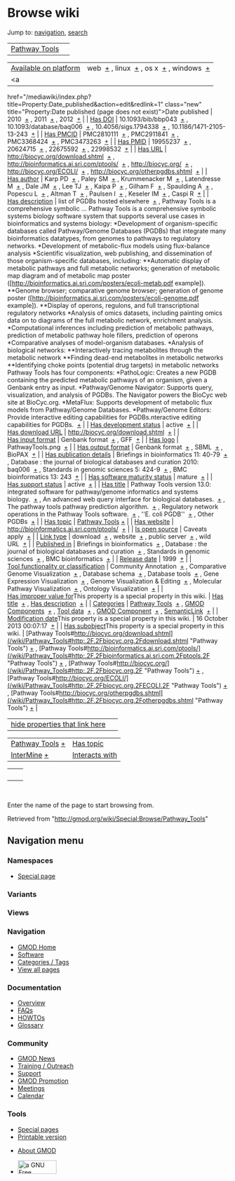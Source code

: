 <div id="mw-page-base" class="noprint">

</div>

<div id="mw-head-base" class="noprint">

</div>

<div id="content" class="mw-body" role="main">

<span id="top"></span>

<div id="mw-js-message" style="display:none;">

</div>



# <span dir="auto">Browse wiki</span>

<div id="bodyContent">

<div id="contentSub">

</div>

<div id="jump-to-nav" class="mw-jump">

Jump to: [navigation](#mw-navigation), [search](#p-search)

</div>

<div id="mw-content-text">

|                                                      |     |
|------------------------------------------------------|-----|
| [Pathway Tools](/wiki/Pathway_Tools "Pathway Tools") |     |

|  |  |
|----|----|
| [Available on platform](/wiki/Property:Available_on_platform "Property:Available on platform") | <span class="smwb-value">web  <span class="smwsearch">[+](/wiki/Special:SearchByProperty/Available-20on-20platform/web "Special:SearchByProperty/Available-20on-20platform/web")</span></span> , <span class="smwb-value">linux  <span class="smwsearch">[+](/wiki/Special:SearchByProperty/Available-20on-20platform/linux "Special:SearchByProperty/Available-20on-20platform/linux")</span></span> , <span class="smwb-value">os x  <span class="smwsearch">[+](/wiki/Special:SearchByProperty/Available-20on-20platform/os-20x "Special:SearchByProperty/Available-20on-20platform/os-20x")</span></span> , <span class="smwb-value">windows  <span class="smwsearch">[+](/wiki/Special:SearchByProperty/Available-20on-20platform/windows "Special:SearchByProperty/Available-20on-20platform/windows")</span></span> |
| <a
href="/mediawiki/index.php?title=Property:Date_published&amp;action=edit&amp;redlink=1"
class="new"
title="Property:Date published (page does not exist)">Date published</a> | <span class="smwb-value">2010  <span class="smwsearch">[+](/wiki/Special:SearchByProperty/Date-20published/2010 "Special:SearchByProperty/Date-20published/2010")</span></span> , <span class="smwb-value">2011  <span class="smwsearch">[+](/wiki/Special:SearchByProperty/Date-20published/2011 "Special:SearchByProperty/Date-20published/2011")</span></span> , <span class="smwb-value">2012  <span class="smwsearch">[+](/wiki/Special:SearchByProperty/Date-20published/2012 "Special:SearchByProperty/Date-20published/2012")</span></span> |
| <a
href="/mediawiki/index.php?title=Property:Has_DOI&amp;action=edit&amp;redlink=1"
class="new" title="Property:Has DOI (page does not exist)">Has DOI</a> | <span class="smwb-value">10.1093/bib/bbp043  <span class="smwsearch">[+](/wiki/Special:SearchByProperty/Has-20DOI/10.1093-2Fbib-2Fbbp043 "Special:SearchByProperty/Has-20DOI/10.1093-2Fbib-2Fbbp043")</span></span> , <span class="smwb-value">10.1093/database/baq006  <span class="smwsearch">[+](/wiki/Special:SearchByProperty/Has-20DOI/10.1093-2Fdatabase-2Fbaq006 "Special:SearchByProperty/Has-20DOI/10.1093-2Fdatabase-2Fbaq006")</span></span> , <span class="smwb-value">10.4056/sigs.1794338  <span class="smwsearch">[+](/wiki/Special:SearchByProperty/Has-20DOI/10.4056-2Fsigs.1794338 "Special:SearchByProperty/Has-20DOI/10.4056-2Fsigs.1794338")</span></span> , <span class="smwb-value">10.1186/1471-2105-13-243  <span class="smwsearch">[+](/wiki/Special:SearchByProperty/Has-20DOI/10.1186-2F1471-2D2105-2D13-2D243 "Special:SearchByProperty/Has-20DOI/10.1186-2F1471-2D2105-2D13-2D243")</span></span> |
| <a
href="/mediawiki/index.php?title=Property:Has_PMCID&amp;action=edit&amp;redlink=1"
class="new"
title="Property:Has PMCID (page does not exist)">Has PMCID</a> | <span class="smwb-value">PMC2810111  <span class="smwsearch">[+](/wiki/Special:SearchByProperty/Has-20PMCID/PMC2810111 "Special:SearchByProperty/Has-20PMCID/PMC2810111")</span></span> , <span class="smwb-value">PMC2911841  <span class="smwsearch">[+](/wiki/Special:SearchByProperty/Has-20PMCID/PMC2911841 "Special:SearchByProperty/Has-20PMCID/PMC2911841")</span></span> , <span class="smwb-value">PMC3368424  <span class="smwsearch">[+](/wiki/Special:SearchByProperty/Has-20PMCID/PMC3368424 "Special:SearchByProperty/Has-20PMCID/PMC3368424")</span></span> , <span class="smwb-value">PMC3473263  <span class="smwsearch">[+](/wiki/Special:SearchByProperty/Has-20PMCID/PMC3473263 "Special:SearchByProperty/Has-20PMCID/PMC3473263")</span></span> |
| <a
href="/mediawiki/index.php?title=Property:Has_PMID&amp;action=edit&amp;redlink=1"
class="new" title="Property:Has PMID (page does not exist)">Has PMID</a> | <span class="smwb-value">19955237  <span class="smwsearch">[+](/wiki/Special:SearchByProperty/Has-20PMID/19955237 "Special:SearchByProperty/Has-20PMID/19955237")</span></span> , <span class="smwb-value">20624715  <span class="smwsearch">[+](/wiki/Special:SearchByProperty/Has-20PMID/20624715 "Special:SearchByProperty/Has-20PMID/20624715")</span></span> , <span class="smwb-value">22675592  <span class="smwsearch">[+](/wiki/Special:SearchByProperty/Has-20PMID/22675592 "Special:SearchByProperty/Has-20PMID/22675592")</span></span> , <span class="smwb-value">22998532  <span class="smwsearch">[+](/wiki/Special:SearchByProperty/Has-20PMID/22998532 "Special:SearchByProperty/Has-20PMID/22998532")</span></span> |
| [Has URL](/wiki/Property:Has_URL "Property:Has URL") | <span class="smwb-value"><a href="http://biocyc.org/download.shtml" class="external"
rel="nofollow">http://biocyc.org/download.shtml</a>  <span class="smwsearch">[+](/wiki/Special:SearchByProperty/Has-20URL/http:-2F-2Fbiocyc.org-2Fdownload.shtml "Special:SearchByProperty/Has-20URL/http:-2F-2Fbiocyc.org-2Fdownload.shtml")</span></span> , <span class="smwb-value"><a href="http://bioinformatics.ai.sri.com/ptools/" class="external"
rel="nofollow">http://bioinformatics.ai.sri.com/ptools/</a>  <span class="smwsearch">[+](/wiki/Special:SearchByProperty/Has-20URL/http:-2F-2Fbioinformatics.ai.sri.com-2Fptools-2F "Special:SearchByProperty/Has-20URL/http:-2F-2Fbioinformatics.ai.sri.com-2Fptools-2F")</span></span> , <span class="smwb-value"><a href="http://biocyc.org/" class="external"
rel="nofollow">http://biocyc.org/</a>  <span class="smwsearch">[+](/wiki/Special:SearchByProperty/Has-20URL/http:-2F-2Fbiocyc.org-2F "Special:SearchByProperty/Has-20URL/http:-2F-2Fbiocyc.org-2F")</span></span> , <span class="smwb-value"><a href="http://biocyc.org/ECOLI/" class="external"
rel="nofollow">http://biocyc.org/ECOLI/</a>  <span class="smwsearch">[+](/wiki/Special:SearchByProperty/Has-20URL/http:-2F-2Fbiocyc.org-2FECOLI-2F "Special:SearchByProperty/Has-20URL/http:-2F-2Fbiocyc.org-2FECOLI-2F")</span></span> , <span class="smwb-value"><a href="http://biocyc.org/otherpgdbs.shtml" class="external"
rel="nofollow">http://biocyc.org/otherpgdbs.shtml</a>  <span class="smwsearch">[+](/wiki/Special:SearchByProperty/Has-20URL/http:-2F-2Fbiocyc.org-2Fotherpgdbs.shtml "Special:SearchByProperty/Has-20URL/http:-2F-2Fbiocyc.org-2Fotherpgdbs.shtml")</span></span> |
| <a
href="/mediawiki/index.php?title=Property:Has_author&amp;action=edit&amp;redlink=1"
class="new"
title="Property:Has author (page does not exist)">Has author</a> | <span class="smwb-value">Karp PD  <span class="smwsearch">[+](/wiki/Special:SearchByProperty/Has-20author/Karp-20PD "Special:SearchByProperty/Has-20author/Karp-20PD")</span></span> , <span class="smwb-value">Paley SM  <span class="smwsearch">[+](/wiki/Special:SearchByProperty/Has-20author/Paley-20SM "Special:SearchByProperty/Has-20author/Paley-20SM")</span></span> , <span class="smwb-value">Krummenacker M  <span class="smwsearch">[+](/wiki/Special:SearchByProperty/Has-20author/Krummenacker-20M "Special:SearchByProperty/Has-20author/Krummenacker-20M")</span></span> , <span class="smwb-value">Latendresse M  <span class="smwsearch">[+](/wiki/Special:SearchByProperty/Has-20author/Latendresse-20M "Special:SearchByProperty/Has-20author/Latendresse-20M")</span></span> , <span class="smwb-value">Dale JM  <span class="smwsearch">[+](/wiki/Special:SearchByProperty/Has-20author/Dale-20JM "Special:SearchByProperty/Has-20author/Dale-20JM")</span></span> , <span class="smwb-value">Lee TJ  <span class="smwsearch">[+](/wiki/Special:SearchByProperty/Has-20author/Lee-20TJ "Special:SearchByProperty/Has-20author/Lee-20TJ")</span></span> , <span class="smwb-value">Kaipa P  <span class="smwsearch">[+](/wiki/Special:SearchByProperty/Has-20author/Kaipa-20P "Special:SearchByProperty/Has-20author/Kaipa-20P")</span></span> , <span class="smwb-value">Gilham F  <span class="smwsearch">[+](/wiki/Special:SearchByProperty/Has-20author/Gilham-20F "Special:SearchByProperty/Has-20author/Gilham-20F")</span></span> , <span class="smwb-value">Spaulding A  <span class="smwsearch">[+](/wiki/Special:SearchByProperty/Has-20author/Spaulding-20A "Special:SearchByProperty/Has-20author/Spaulding-20A")</span></span> , <span class="smwb-value">Popescu L  <span class="smwsearch">[+](/wiki/Special:SearchByProperty/Has-20author/Popescu-20L "Special:SearchByProperty/Has-20author/Popescu-20L")</span></span> , <span class="smwb-value">Altman T  <span class="smwsearch">[+](/wiki/Special:SearchByProperty/Has-20author/Altman-20T "Special:SearchByProperty/Has-20author/Altman-20T")</span></span> , <span class="smwb-value">Paulsen I  <span class="smwsearch">[+](/wiki/Special:SearchByProperty/Has-20author/Paulsen-20I "Special:SearchByProperty/Has-20author/Paulsen-20I")</span></span> , <span class="smwb-value">Keseler IM  <span class="smwsearch">[+](/wiki/Special:SearchByProperty/Has-20author/Keseler-20IM "Special:SearchByProperty/Has-20author/Keseler-20IM")</span></span> , <span class="smwb-value">Caspi R  <span class="smwsearch">[+](/wiki/Special:SearchByProperty/Has-20author/Caspi-20R "Special:SearchByProperty/Has-20author/Caspi-20R")</span></span> |
| [Has description](/wiki/Property:Has_description "Property:Has description") | <span class="smwb-value">list of PGDBs hosted elsewhere  <span class="smwsearch">[+](/wiki/Special:SearchByProperty/Has-20description/list-20of-20PGDBs-20hosted-20elsewhere "Special:SearchByProperty/Has-20description/list-20of-20PGDBs-20hosted-20elsewhere")</span></span> , <span class="smwb-value">Pathway Tools is a comprehensive symbolic <span class="smw-highlighter" data-type="2" state="persistent" data-title="Information"><span class="smwtext"> … </span><span class="smwttcontent">Pathway Tools is a comprehensive symbolic systems biology software system that supports several use cases in bioinformatics and systems biology: \*Development of organism-specific databases called Pathway/Genome Databases (PGDBs) that integrate many bioinformatics datatypes, from genomes to pathways to regulatory networks. \*Development of metabolic-flux models using flux-balance analysis \*Scientific visualization, web publishing, and dissemination of those organism-specific databases, including: \*\*Automatic display of metabolic pathways and full metabolic networks; generation of metabolic map diagram and of metabolic map poster (\[http://bioinformatics.ai.sri.com/posters/ecoli-metab.pdf example\]). \*\*Genome browser; comparative genome browser; generation of genome poster (\[http://bioinformatics.ai.sri.com/posters/ecoli-genome.pdf example\]). \*\*Display of operons, regulons, and full transcriptional regulatory networks \*Analysis of omics datasets, including painting omics data on to diagrams of the full metabolic network, enrichment analysis. \*Computational inferences including prediction of metabolic pathways, prediction of metabolic pathway hole fillers, prediction of operons \*Comparative analyses of model-organism databases. \*Analysis of biological networks: \*\*Interactively tracing metabolites through the metabolic network \*\*Finding dead-end metabolites in metabolic networks \*\*Identifying choke points (potential drug targets) in metabolic networks Pathway Tools has four components: \*PathoLogic: Creates a new PGDB containing the predicted metabolic pathways of an organism, given a Genbank entry as input. \*Pathway/Genome Navigator: Supports query, visualization, and analysis of PGDBs. The Navigator powers the BioCyc web site at BioCyc.org. \*MetaFlux: Supports development of metabolic flux models from Pathway/Genome Databases. \*Pathway/Genome Editors: Provide interactive editing capabilities for PGDBs.</span></span>nteractive editing capabilities for PGDBs.  <span class="smwsearch">[+](/mediawiki/index.php?title=Special:SearchByProperty&x=Has-20description%2FPathway-20Tools-20is-20a-20comprehensive-20symbolic-20systems-20biology-20software-20system-20that-20supports-20several-20use-20cases-20in-20bioinformatics-20and-20systems-20biology%3A-0A%2ADevelopment-20of-20organism-2Dspecific-20databases-20called-20Pathway-2FGenome-20Databases-20%28PGDBs%29-20that-20integrate-20many-20bioinformatics-20datatypes%2C-20from-20genomes-20to-20pathways-20to-20regulatory-20networks.-0A%2ADevelopment-20of-20metabolic-2Dflux-20models-20using-20flux-2Dbalance-20analysis-0A%2AScientific-20visualization%2C-20web-20publishing%2C-20and-20dissemination-20of-20those-20organism-2Dspecific-20databases%2C-20including%3A-0A%2A%2AAutomatic-20display-20of-20metabolic-20pathways-20and-20full-20metabolic-20networks%3B-20generation-20of-20metabolic-20map-20diagram-20and-20of-20metabolic-20map-20poster-20%28-5Bhttp%3A-2F-2Fbioinformatics.ai.sri.com-2Fposters-2Fecoli-2Dmetab.pdf-20example-5D%29.-0A%2A%2AGenome-20browser%3B-20comparative-20genome-20browser%3B-20generation-20of-20genome-20poster-20%28-5Bhttp%3A-2F-2Fbioinformatics.ai.sri.com-2Fposters-2Fecoli-2Dgenome.pdf-20example-5D%29.-0A%2A%2ADisplay-20of-20operons%2C-20regulons%2C-20and-20full-20transcriptional-20regulatory-20networks-0A%2AAnalysis-20of-20omics-20datasets%2C-20including-20painting-20omics-20data-20on-20to-20diagrams-20of-20the-20full-20metabolic-20network%2C-20enrichment-20analysis.-0A%2AComputational-20inferences-20including-20prediction-20of-20metabolic-20pathways%2C-20prediction-20of-20metabolic-20pathway-20hole-20fillers%2C-20prediction-20of-20operons-0A%2AComparative-20analyses-20of-20model-2Dorganism-20databases.-0A%2AAnalysis-20of-20biological-20networks%3A-0A%2A%2AInteractively-20tracing-20metabolites-20through-20the-20metabolic-20network-0A%2A%2AFinding-20dead-2Dend-20metabolites-20in-20metabolic-20networks-0A%2A%2AIdentifying-20choke-20points-20%28potential-20drug-20targets%29-20in-20metabolic-20networks-0A-0APathway-20Tools-20has-20four-20components%3A-0A%2APathoLogic%3A-20Creates-20a-20new-20PGDB-20containing-20the-20predicted-20metabolic-20pathways-20of-20an-20organism%2C-20given-20a-20Genbank-20entry-20as-20input.-0A%2APathway-2FGenome-20Navigator%3A-20Supports-20query%2C-20visualization%2C-20and-20analysis-20of-20PGDBs.-20The-20Navigator-20powers-20the-20BioCyc-20web-20site-20at-20BioCyc.org.-0A%2AMetaFlux%3A-20Supports-20development-20of-20metabolic-20flux-20models-20from-20Pathway-2FGenome-20Databases.-0A%2APathway-2FGenome-20Editors%3A-20Provide-20interactive-20editing-20capabilities-20for-20PGDBs. "Special:SearchByProperty")</span></span> |
| [Has development status](/wiki/Property:Has_development_status "Property:Has development status") | <span class="smwb-value">active  <span class="smwsearch">[+](/wiki/Special:SearchByProperty/Has-20development-20status/active "Special:SearchByProperty/Has-20development-20status/active")</span></span> |
| [Has download URL](/wiki/Property:Has_download_URL "Property:Has download URL") | <span class="smwb-value"><a href="http://biocyc.org/download.shtml" class="external"
rel="nofollow">http://biocyc.org/download.shtml</a>  <span class="smwsearch">[+](/wiki/Special:SearchByProperty/Has-20download-20URL/http:-2F-2Fbiocyc.org-2Fdownload.shtml "Special:SearchByProperty/Has-20download-20URL/http:-2F-2Fbiocyc.org-2Fdownload.shtml")</span></span> |
| [Has input format](/wiki/Property:Has_input_format "Property:Has input format") | <span class="smwb-value">Genbank format  <span class="smwsearch">[+](/wiki/Special:SearchByProperty/Has-20input-20format/Genbank-20format "Special:SearchByProperty/Has-20input-20format/Genbank-20format")</span></span> , <span class="smwb-value">GFF  <span class="smwsearch">[+](/wiki/Special:SearchByProperty/Has-20input-20format/GFF "Special:SearchByProperty/Has-20input-20format/GFF")</span></span> |
| [Has logo](/wiki/Property:Has_logo "Property:Has logo") | <span class="smwb-value">PathwayTools.png  <span class="smwsearch">[+](/wiki/Special:SearchByProperty/Has-20logo/PathwayTools.png "Special:SearchByProperty/Has-20logo/PathwayTools.png")</span></span> |
| [Has output format](/wiki/Property:Has_output_format "Property:Has output format") | <span class="smwb-value">Genbank format  <span class="smwsearch">[+](/wiki/Special:SearchByProperty/Has-20output-20format/Genbank-20format "Special:SearchByProperty/Has-20output-20format/Genbank-20format")</span></span> , <span class="smwb-value">SBML  <span class="smwsearch">[+](/wiki/Special:SearchByProperty/Has-20output-20format/SBML "Special:SearchByProperty/Has-20output-20format/SBML")</span></span> , <span class="smwb-value">BioPAX  <span class="smwsearch">[+](/wiki/Special:SearchByProperty/Has-20output-20format/BioPAX "Special:SearchByProperty/Has-20output-20format/BioPAX")</span></span> |
| <a
href="/mediawiki/index.php?title=Property:Has_publication_details&amp;action=edit&amp;redlink=1"
class="new"
title="Property:Has publication details (page does not exist)">Has publication details</a> | <span class="smwb-value">Briefings in bioinformatics 11: 40-79  <span class="smwsearch">[+](/wiki/Special:SearchByProperty/Has-20publication-20details/Briefings-20in-20bioinformatics-2011:-2040-2D79 "Special:SearchByProperty/Has-20publication-20details/Briefings-20in-20bioinformatics-2011:-2040-2D79")</span></span> , <span class="smwb-value">Database : the journal of biological databases and curation 2010: baq006  <span class="smwsearch">[+](/wiki/Special:SearchByProperty/Has-20publication-20details/Database-20:-20the-20journal-20of-20biological-20databases-20and-20curation-202010:-20baq006 "Special:SearchByProperty/Has-20publication-20details/Database-20:-20the-20journal-20of-20biological-20databases-20and-20curation-202010:-20baq006")</span></span> , <span class="smwb-value">Standards in genomic sciences 5: 424-9  <span class="smwsearch">[+](/wiki/Special:SearchByProperty/Has-20publication-20details/Standards-20in-20genomic-20sciences-205:-20424-2D9 "Special:SearchByProperty/Has-20publication-20details/Standards-20in-20genomic-20sciences-205:-20424-2D9")</span></span> , <span class="smwb-value">BMC bioinformatics 13: 243  <span class="smwsearch">[+](/wiki/Special:SearchByProperty/Has-20publication-20details/BMC-20bioinformatics-2013:-20243 "Special:SearchByProperty/Has-20publication-20details/BMC-20bioinformatics-2013:-20243")</span></span> |
| [Has software maturity status](/wiki/Property:Has_software_maturity_status "Property:Has software maturity status") | <span class="smwb-value">mature  <span class="smwsearch">[+](/wiki/Special:SearchByProperty/Has-20software-20maturity-20status/mature "Special:SearchByProperty/Has-20software-20maturity-20status/mature")</span></span> |
| [Has support status](/wiki/Property:Has_support_status "Property:Has support status") | <span class="smwb-value">active  <span class="smwsearch">[+](/wiki/Special:SearchByProperty/Has-20support-20status/active "Special:SearchByProperty/Has-20support-20status/active")</span></span> |
| [Has title](/wiki/Property:Has_title "Property:Has title") | <span class="smwb-value">Pathway Tools version 13.0: integrated software for pathway/genome informatics and systems biology.  <span class="smwsearch">[+](/wiki/Special:SearchByProperty/Has-20title/Pathway-20Tools-20version-2013.0:-20integrated-20software-20for-20pathway-2Fgenome-20informatics-20and-20systems-20biology. "Special:SearchByProperty/Has-20title/Pathway-20Tools-20version-2013.0:-20integrated-20software-20for-20pathway-2Fgenome-20informatics-20and-20systems-20biology.")</span></span> , <span class="smwb-value">An advanced web query interface for biological databases.  <span class="smwsearch">[+](/wiki/Special:SearchByProperty/Has-20title/An-20advanced-20web-20query-20interface-20for-20biological-20databases. "Special:SearchByProperty/Has-20title/An-20advanced-20web-20query-20interface-20for-20biological-20databases.")</span></span> , <span class="smwb-value">The pathway tools pathway prediction algorithm.  <span class="smwsearch">[+](/wiki/Special:SearchByProperty/Has-20title/The-20pathway-20tools-20pathway-20prediction-20algorithm. "Special:SearchByProperty/Has-20title/The-20pathway-20tools-20pathway-20prediction-20algorithm.")</span></span> , <span class="smwb-value">Regulatory network operations in the Pathway Tools software.  <span class="smwsearch">[+](/wiki/Special:SearchByProperty/Has-20title/Regulatory-20network-20operations-20in-20the-20Pathway-20Tools-20software. "Special:SearchByProperty/Has-20title/Regulatory-20network-20operations-20in-20the-20Pathway-20Tools-20software.")</span></span> , <span class="smwb-value">''E. coli PGDB''  <span class="smwsearch">[+](/wiki/Special:SearchByProperty/Has-20title/-27-27E.-20coli-20PGDB-27-27 "Special:SearchByProperty/Has-20title/-27-27E.-20coli-20PGDB-27-27")</span></span> , <span class="smwb-value">Other PGDBs  <span class="smwsearch">[+](/wiki/Special:SearchByProperty/Has-20title/Other-20PGDBs "Special:SearchByProperty/Has-20title/Other-20PGDBs")</span></span> |
| [Has topic](/wiki/Property:Has_topic "Property:Has topic") | <span class="smwb-value">[Pathway Tools](/wiki/Pathway_Tools "Pathway Tools") <span class="smwbrowse">[+](/wiki/Special:Browse/Pathway-20Tools "Special:Browse/Pathway-20Tools")</span></span> |
| [Has website](/wiki/Property:Has_website "Property:Has website") | <span class="smwb-value"><a href="http://bioinformatics.ai.sri.com/ptools/" class="external"
rel="nofollow">http://bioinformatics.ai.sri.com/ptools/</a>  <span class="smwsearch">[+](/wiki/Special:SearchByProperty/Has-20website/http:-2F-2Fbioinformatics.ai.sri.com-2Fptools-2F "Special:SearchByProperty/Has-20website/http:-2F-2Fbioinformatics.ai.sri.com-2Fptools-2F")</span></span> |
| [Is open source](/wiki/Property:Is_open_source "Property:Is open source") | <span class="smwb-value">Caveats apply  <span class="smwsearch">[+](/wiki/Special:SearchByProperty/Is-20open-20source/Caveats-20apply "Special:SearchByProperty/Is-20open-20source/Caveats-20apply")</span></span> |
| [Link type](/wiki/Property:Link_type "Property:Link type") | <span class="smwb-value">download  <span class="smwsearch">[+](/wiki/Special:SearchByProperty/Link-20type/download "Special:SearchByProperty/Link-20type/download")</span></span> , <span class="smwb-value">website  <span class="smwsearch">[+](/wiki/Special:SearchByProperty/Link-20type/website "Special:SearchByProperty/Link-20type/website")</span></span> , <span class="smwb-value">public server  <span class="smwsearch">[+](/wiki/Special:SearchByProperty/Link-20type/public-20server "Special:SearchByProperty/Link-20type/public-20server")</span></span> , <span class="smwb-value">wild URL  <span class="smwsearch">[+](/wiki/Special:SearchByProperty/Link-20type/wild-20URL "Special:SearchByProperty/Link-20type/wild-20URL")</span></span> |
| <a
href="/mediawiki/index.php?title=Property:Published_in&amp;action=edit&amp;redlink=1"
class="new"
title="Property:Published in (page does not exist)">Published in</a> | <span class="smwb-value">Briefings in bioinformatics  <span class="smwsearch">[+](/wiki/Special:SearchByProperty/Published-20in/Briefings-20in-20bioinformatics "Special:SearchByProperty/Published-20in/Briefings-20in-20bioinformatics")</span></span> , <span class="smwb-value">Database : the journal of biological databases and curation  <span class="smwsearch">[+](/wiki/Special:SearchByProperty/Published-20in/Database-20:-20the-20journal-20of-20biological-20databases-20and-20curation "Special:SearchByProperty/Published-20in/Database-20:-20the-20journal-20of-20biological-20databases-20and-20curation")</span></span> , <span class="smwb-value">Standards in genomic sciences  <span class="smwsearch">[+](/wiki/Special:SearchByProperty/Published-20in/Standards-20in-20genomic-20sciences "Special:SearchByProperty/Published-20in/Standards-20in-20genomic-20sciences")</span></span> , <span class="smwb-value">BMC bioinformatics  <span class="smwsearch">[+](/wiki/Special:SearchByProperty/Published-20in/BMC-20bioinformatics "Special:SearchByProperty/Published-20in/BMC-20bioinformatics")</span></span> |
| [Release date](/wiki/Property:Release_date "Property:Release date") | <span class="smwb-value">1999  <span class="smwsearch">[+](/wiki/Special:SearchByProperty/Release-20date/1999 "Special:SearchByProperty/Release-20date/1999")</span></span> |
| [Tool functionality or classification](/wiki/Property:Tool_functionality_or_classification "Property:Tool functionality or classification") | <span class="smwb-value">Community Annotation  <span class="smwsearch">[+](/wiki/Special:SearchByProperty/Tool-20functionality-20or-20classification/Community-20Annotation "Special:SearchByProperty/Tool-20functionality-20or-20classification/Community-20Annotation")</span></span> , <span class="smwb-value">Comparative Genome Visualization  <span class="smwsearch">[+](/wiki/Special:SearchByProperty/Tool-20functionality-20or-20classification/Comparative-20Genome-20Visualization "Special:SearchByProperty/Tool-20functionality-20or-20classification/Comparative-20Genome-20Visualization")</span></span> , <span class="smwb-value">Database schema  <span class="smwsearch">[+](/wiki/Special:SearchByProperty/Tool-20functionality-20or-20classification/Database-20schema "Special:SearchByProperty/Tool-20functionality-20or-20classification/Database-20schema")</span></span> , <span class="smwb-value">Database tools  <span class="smwsearch">[+](/wiki/Special:SearchByProperty/Tool-20functionality-20or-20classification/Database-20tools "Special:SearchByProperty/Tool-20functionality-20or-20classification/Database-20tools")</span></span> , <span class="smwb-value">Gene Expression Visualization  <span class="smwsearch">[+](/wiki/Special:SearchByProperty/Tool-20functionality-20or-20classification/Gene-20Expression-20Visualization "Special:SearchByProperty/Tool-20functionality-20or-20classification/Gene-20Expression-20Visualization")</span></span> , <span class="smwb-value">Genome Visualization & Editing  <span class="smwsearch">[+](/wiki/Special:SearchByProperty/Tool-20functionality-20or-20classification/Genome-20Visualization-20-26-20Editing "Special:SearchByProperty/Tool-20functionality-20or-20classification/Genome-20Visualization-20-26-20Editing")</span></span> , <span class="smwb-value">Molecular Pathway Visualization  <span class="smwsearch">[+](/wiki/Special:SearchByProperty/Tool-20functionality-20or-20classification/Molecular-20Pathway-20Visualization "Special:SearchByProperty/Tool-20functionality-20or-20classification/Molecular-20Pathway-20Visualization")</span></span> , <span class="smwb-value">Ontology Visualization  <span class="smwsearch">[+](/wiki/Special:SearchByProperty/Tool-20functionality-20or-20classification/Ontology-20Visualization "Special:SearchByProperty/Tool-20functionality-20or-20classification/Ontology-20Visualization")</span></span> |
| <span class="smw-highlighter" data-type="1" state="inline" data-title="Property"><span class="smwbuiltin">[Has improper value for](/wiki/Property:Has_improper_value_for "Property:Has improper value for")</span><span class="smwttcontent">This property is a special property in this wiki.</span></span> | <span class="smwb-value">[Has title](/wiki/Property:Has_title "Property:Has title")  <span class="smwsearch">[+](/wiki/Special:SearchByProperty/Has-20improper-20value-20for/Has-20title "Special:SearchByProperty/Has-20improper-20value-20for/Has-20title")</span></span> , <span class="smwb-value">[Has description](/wiki/Property:Has_description "Property:Has description")  <span class="smwsearch">[+](/wiki/Special:SearchByProperty/Has-20improper-20value-20for/Has-20description "Special:SearchByProperty/Has-20improper-20value-20for/Has-20description")</span></span> |
| [Categories](/wiki/Special:Categories "Special:Categories") | <span class="smwb-value">[Pathway Tools](/wiki/Category:Pathway_Tools "Category:Pathway Tools")  <span class="smwsearch">[+](/wiki/Special:SearchByProperty/Pathway-20Tools "Special:SearchByProperty/Pathway-20Tools")</span></span> , <span class="smwb-value">[GMOD Components](/wiki/Category:GMOD_Components "Category:GMOD Components")  <span class="smwsearch">[+](/wiki/Special:SearchByProperty/GMOD-20Components "Special:SearchByProperty/GMOD-20Components")</span></span> , <span class="smwb-value">[Tool data](/wiki/Category:Tool_data "Category:Tool data")  <span class="smwsearch">[+](/wiki/Special:SearchByProperty/Tool-20data "Special:SearchByProperty/Tool-20data")</span></span> , <span class="smwb-value">[GMOD Component](/wiki/Category:GMOD_Component "Category:GMOD Component")  <span class="smwsearch">[+](/wiki/Special:SearchByProperty/GMOD-20Component "Special:SearchByProperty/GMOD-20Component")</span></span> , <span class="smwb-value"><a
href="/mediawiki/index.php?title=Category:SemanticLink&amp;action=edit&amp;redlink=1"
class="new"
title="Category:SemanticLink (page does not exist)">SemanticLink</a>  <span class="smwsearch">[+](/wiki/Special:SearchByProperty/SemanticLink "Special:SearchByProperty/SemanticLink")</span></span> |
| <span class="smw-highlighter" data-type="1" state="inline" data-title="Property"><span class="smwbuiltin">[Modification date](/wiki/Property:Modification_date "Property:Modification date")</span><span class="smwttcontent">This property is a special property in this wiki.</span></span> | <span class="smwb-value">16 October 2013 00:07:17  <span class="smwsearch">[+](/wiki/Special:SearchByProperty/Modification-20date/16-20October-202013-2000:07:17 "Special:SearchByProperty/Modification-20date/16-20October-202013-2000:07:17")</span></span> |
| <span class="smw-highlighter" data-type="1" state="inline" data-title="Property"><span class="smwbuiltin">[Has subobject](/wiki/Property:Has_subobject "Property:Has subobject")</span><span class="smwttcontent">This property is a special property in this wiki.</span></span> | <span class="smwb-value">[Pathway Tools#http://biocyc.org/download.shtml](/wiki/Pathway_Tools#http:.2F.2Fbiocyc.org.2Fdownload.shtml "Pathway Tools") <span class="smwbrowse">[+](/wiki/Special:Browse/Pathway-20Tools-23http:-2F-2Fbiocyc.org-2Fdownload.shtml "Special:Browse/Pathway-20Tools-23http:-2F-2Fbiocyc.org-2Fdownload.shtml")</span></span> , <span class="smwb-value">[Pathway Tools#http://bioinformatics.ai.sri.com/ptools/](/wiki/Pathway_Tools#http:.2F.2Fbioinformatics.ai.sri.com.2Fptools.2F "Pathway Tools") <span class="smwbrowse">[+](/wiki/Special:Browse/Pathway-20Tools-23http:-2F-2Fbioinformatics.ai.sri.com-2Fptools-2F "Special:Browse/Pathway-20Tools-23http:-2F-2Fbioinformatics.ai.sri.com-2Fptools-2F")</span></span> , <span class="smwb-value">[Pathway Tools#http://biocyc.org/](/wiki/Pathway_Tools#http:.2F.2Fbiocyc.org.2F "Pathway Tools") <span class="smwbrowse">[+](/wiki/Special:Browse/Pathway-20Tools-23http:-2F-2Fbiocyc.org-2F "Special:Browse/Pathway-20Tools-23http:-2F-2Fbiocyc.org-2F")</span></span> , <span class="smwb-value">[Pathway Tools#http://biocyc.org/ECOLI/](/wiki/Pathway_Tools#http:.2F.2Fbiocyc.org.2FECOLI.2F "Pathway Tools") <span class="smwbrowse">[+](/wiki/Special:Browse/Pathway-20Tools-23http:-2F-2Fbiocyc.org-2FECOLI-2F "Special:Browse/Pathway-20Tools-23http:-2F-2Fbiocyc.org-2FECOLI-2F")</span></span> , <span class="smwb-value">[Pathway Tools#http://biocyc.org/otherpgdbs.shtml](/wiki/Pathway_Tools#http:.2F.2Fbiocyc.org.2Fotherpgdbs.shtml "Pathway Tools") <span class="smwbrowse">[+](/wiki/Special:Browse/Pathway-20Tools-23http:-2F-2Fbiocyc.org-2Fotherpgdbs.shtml "Special:Browse/Pathway-20Tools-23http:-2F-2Fbiocyc.org-2Fotherpgdbs.shtml")</span></span> |

<span id="smw_browse_incoming"></span>

|  |  |
|----|----|
| [hide properties that link here](/mediawiki/index.php?title=Special:Browse&offset=0&dir=out&article=Pathway+Tools)  |  |

|  |  |
|----|----|
| <span class="smwb-ivalue">[Pathway Tools](/wiki/Pathway_Tools "Pathway Tools") <span class="smwbrowse">[+](/wiki/Special:Browse/Pathway-20Tools "Special:Browse/Pathway-20Tools")</span></span> | [Has topic](/wiki/Property:Has_topic "Property:Has topic") |
| <span class="smwb-ivalue">[InterMine](/wiki/InterMine "InterMine") <span class="smwbrowse">[+](/wiki/Special:Browse/InterMine "Special:Browse/InterMine")</span></span> | [Interacts with](/wiki/Property:Interacts_with "Property:Interacts with") |

|     |     |
|-----|-----|
|     |     |

 

Enter the name of the page to start browsing from.  

</div>

<div class="printfooter">

Retrieved from "<http://gmod.org/wiki/Special:Browse/Pathway_Tools>"

</div>

<div id="catlinks" class="catlinks catlinks-allhidden">

</div>

<div class="visualClear">

</div>

</div>

</div>

<div id="mw-navigation">

## Navigation menu

<div id="mw-head">



<div id="left-navigation">

<div id="p-namespaces" class="vectorTabs" role="navigation"
aria-labelledby="p-namespaces-label">

### Namespaces

- <span id="ca-nstab-special">[Special
  page](/wiki/Special:Browse/Pathway_Tools "This is a special page, you cannot edit the page itself")</span>

</div>

<div id="p-variants" class="vectorMenu emptyPortlet" role="navigation"
aria-labelledby="p-variants-label">

### 

### Variants[](#)

<div class="menu">

</div>

</div>

</div>

<div id="right-navigation">

<div id="p-views" class="vectorTabs emptyPortlet" role="navigation"
aria-labelledby="p-views-label">

### Views

</div>



</div>



</div>

</div>

</div>

<div id="mw-panel">

<div id="p-logo" role="banner">

<a href="/wiki/Main_Page"
style="background-image: url(http://gmod.org/images/GMOD-cogs.png);"
title="Visit the main page"></a>

</div>

<div id="p-Navigation" class="portal" role="navigation"
aria-labelledby="p-Navigation-label">

### Navigation

<div class="body">

- <span id="n-GMOD-Home">[GMOD Home](/wiki/Main_Page)</span>
- <span id="n-Software">[Software](/wiki/GMOD_Components)</span>
- <span id="n-Categories-.2F-Tags">[Categories /
  Tags](/wiki/Categories)</span>
- <span id="n-View-all-pages">[View all
  pages](/wiki/Special:AllPages)</span>

</div>

</div>

<div id="p-Documentation" class="portal" role="navigation"
aria-labelledby="p-Documentation-label">

### Documentation

<div class="body">

- <span id="n-Overview">[Overview](/wiki/Overview)</span>
- <span id="n-FAQs">[FAQs](/wiki/Category:FAQ)</span>
- <span id="n-HOWTOs">[HOWTOs](/wiki/Category:HOWTO)</span>
- <span id="n-Glossary">[Glossary](/wiki/Glossary)</span>

</div>

</div>

<div id="p-Community" class="portal" role="navigation"
aria-labelledby="p-Community-label">

### Community

<div class="body">

- <span id="n-GMOD-News">[GMOD News](/wiki/GMOD_News)</span>
- <span id="n-Training-.2F-Outreach">[Training /
  Outreach](/wiki/Training_and_Outreach)</span>
- <span id="n-Support">[Support](/wiki/Support)</span>
- <span id="n-GMOD-Promotion">[GMOD
  Promotion](/wiki/GMOD_Promotion)</span>
- <span id="n-Meetings">[Meetings](/wiki/Meetings)</span>
- <span id="n-Calendar">[Calendar](/wiki/Calendar)</span>

</div>

</div>

<div id="p-tb" class="portal" role="navigation"
aria-labelledby="p-tb-label">

### Tools

<div class="body">

- <span id="t-specialpages"><a href="/wiki/Special:SpecialPages" accesskey="q"
  title="A list of all special pages [q]">Special pages</a></span>
- <span id="t-print"><a
  href="/mediawiki/index.php?title=Special:Browse/Pathway_Tools&amp;printable=yes"
  rel="alternate" accesskey="p"
  title="Printable version of this page [p]">Printable version</a></span>

</div>

</div>

</div>

</div>

<div id="footer" role="contentinfo">

- <span id="footer-places-about">[About
  GMOD](/wiki/GMOD:About "GMOD:About")</span>

<!-- -->

- <span id="footer-copyrightico">[<img src="http://www.gnu.org/graphics/gfdl-logo-small.png" width="88"
  height="31" alt="a GNU Free Documentation License" />](http://www.gnu.org/licenses/fdl-1.3.html)</span>


<div style="clear:both">

</div>

</div>
